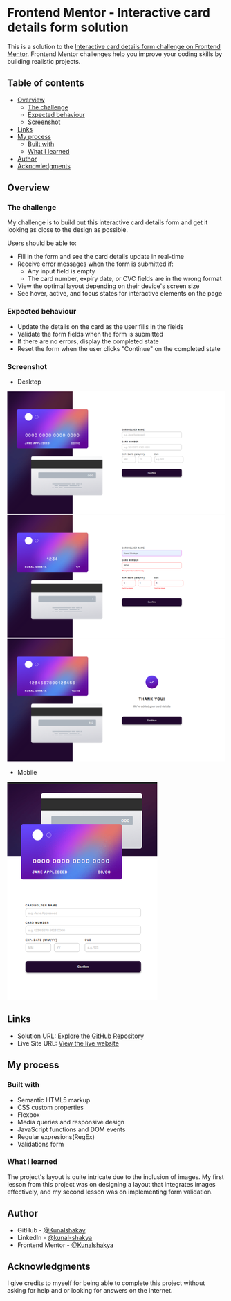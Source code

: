# Frontend Mentor - Interactive card details form solution

This is a solution to the [Interactive card details form challenge on Frontend Mentor](https://www.frontendmentor.io/challenges/interactive-card-details-form-XpS8cKZDWw). Frontend Mentor challenges help you improve your coding skills by building realistic projects. 

## Table of contents

- [Overview](#overview)
  - [The challenge](#the-challenge)
  - [Expected behaviour](#expected-behaviour)
  - [Screenshot](#screenshot)
- [Links](#links)
- [My process](#my-process)
  - [Built with](#built-with)
  - [What I learned](#what-i-learned)
- [Author](#author)
- [Acknowledgments](#acknowledgments)


## Overview

### The challenge

My challenge is to build out this interactive card details form and get it looking as close to the design as possible.

Users should be able to:

- Fill in the form and see the card details update in real-time
- Receive error messages when the form is submitted if:
  - Any input field is empty
  - The card number, expiry date, or CVC fields are in the wrong format
- View the optimal layout depending on their device's screen size
- See hover, active, and focus states for interactive elements on the page

### Expected behaviour

- Update the details on the card as the user fills in the fields
- Validate the form fields when the form is submitted
- If there are no errors, display the completed state
- Reset the form when the user clicks "Continue" on the completed state

### Screenshot

- Desktop

![](/screenshorts/Screenshot%20(21).png)
![](/screenshorts/Screenshot%20(22).png)
![](/screenshorts/Screenshot%20(23).png)

- Mobile

![](/screenshorts/Screenshot%20(24).png)

## Links

- Solution URL: [Explore the GitHub Repository](https://github.com/Kunalshakya/Interactive-Card-Details-Form)
- Live Site URL: [ View the live website](https://kunalshakya.github.io/Interactive-Card-Details-Form/)


## My process

### Built with

- Semantic HTML5 markup
- CSS custom properties
- Flexbox
- Media queries and responsive design
- JavaScript functions and DOM events
- Regular expresions(RegEx)
- Validations form


### What I learned

The project's layout is quite intricate due to the inclusion of images. My first lesson from this project was on designing a layout that integrates images effectively, and my second lesson was on implementing form validation.

## Author

- GitHub - [@Kunalshakay](https://github.com/Kunalshakya)
- LinkedIn - [@kunal-shakya](https://www.linkedin.com/in/kunal-shakya-59323a259/)
- Frontend Mentor - [@Kunalshakya](https://www.frontendmentor.io/profile/Kunalshakya)

## Acknowledgments

I give credits to myself for being able to complete this project without asking for help and or looking for answers on the internet.